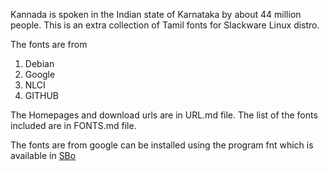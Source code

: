 Kannada is spoken in the Indian state of Karnataka 
by about 44 million people. This is an 
extra collection of Tamil fonts for Slackware Linux distro.

The fonts are from 

1. Debian
2. Google
3. NLCI
4. GITHUB

The Homepages and download urls are in URL.md file.
The list of the fonts included are in FONTS.md file. 

The fonts are from google can be installed using the 
program fnt which is available in [SBo](https://slackbuilds.org/repository/15.0/system/fnt/)
 

